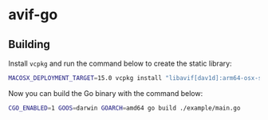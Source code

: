 # avif-go

## Building

Install `vcpkg` and run the command below to create the static library:

```bash
MACOSX_DEPLOYMENT_TARGET=15.0 vcpkg install "libavif[dav1d]:arm64-osx-static"
```

Now you can build the Go binary with the command below:

```bash
CGO_ENABLED=1 GOOS=darwin GOARCH=amd64 go build ./example/main.go
```